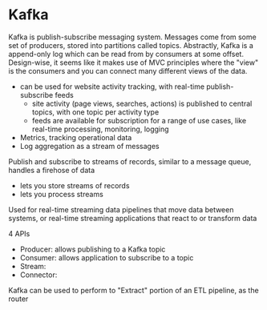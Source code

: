 # Kafka 
Kafka is publish-subscribe messaging system. Messages come from some set of producers, stored into partitions called topics. Abstractly, Kafka is a append-only log which can be read from by consumers at some offset. Design-wise, it seems like it makes use of MVC principles where the "view" is the consumers and you can connect many different views of the data.
- can be used for website activity tracking, with real-time publish-subscribe feeds 
  - site activity (page views, searches, actions) is published to central topics, with one topic per activity type
  - feeds are available for subscription for a range of use cases, like real-time processing, monitoring, logging
- Metrics, tracking operational data
- Log aggregation as a stream of messages

Publish and subscribe to streams of records, similar to a message queue, handles a firehose of data
- lets you store streams of records 
- lets you process streams

Used for real-time streaming data pipelines that move data between systems, or real-time streaming applications that react to or transform data

4 APIs
- Producer: allows publishing to a Kafka topic
- Consumer: allows application to subscribe to a topic 
- Stream: 
- Connector: 

Kafka can be used to perform to "Extract" portion of an ETL pipeline, as the router

